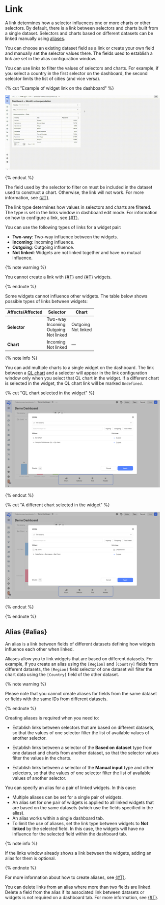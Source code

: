 # Link

A link determines how a selector influences one or more charts or other selectors. By default, there is a link between selectors and charts built from a single dataset. Selectors and charts based on different datasets can be linked manually using [aliases](#alias).

You can choose an existing dataset field as a link or create your own field and manually set the selector values there. The fields used to establish a link are set in the alias configuration window.

You can use links to filter the values of selectors and charts. For example, if you select a country in the first selector on the dashboard, the second selector limits the list of cities (and vice versa).

{% cut "Example of widget link on the dashboard" %}

![image](../../_assets/datalens/concepts/dashboard-link-example.gif)

{% endcut %}

The field used by the selector to filter on must be included in the dataset used to construct a chart. Otherwise, the link will not work. For more information, see [{#T}](../concepts/data-join.md).

The link type determines how values in selectors and charts are filtered. The type is set in the links window in dashboard edit mode. For information on how to configure a link, see [{#T}](../operations/dashboard/dashboard-links.md).

You can use the following types of links for a widget pair:

* **Two-way**: Two-way influence between the widgets.
* **Incoming**: Incoming influence.
* **Outgoing**: Outgoing influence.
* **Not linked**: Widgets are not linked together and have no mutual influence.

{% note warning %}

You cannot create a link with [{#T}](./widget.md#text) and [{#T}](./widget.md#title) widgets.

{% endnote %}

Some widgets cannot influence other widgets. The table below shows possible types of links between widgets:

Affects/Affected | Selector | Chart
----- | ----- | -----
**Selector** | Two-way<br/>Incoming<br/>Outgoing<br/>Not linked | Outgoing<br/>Not linked
**Chart**| Incoming<br/>Not linked | —

{% note info %}

You can add multiple charts to a single widget on the dashboard. The link between a [QL chart](../concepts/chart/ql-charts.md) and a selector will appear in the link configuration window only when you select that QL chart in the widget. If a different chart is selected in the widget, the QL chart link will be marked `Undefined`.

{% cut "QL chart selected in the widget" %}

![image](../../_assets/datalens/dashboard/links/ql-chart-link-active.png)

{% endcut %}

{% cut "A different chart selected in the widget" %}

![image](../../_assets/datalens/dashboard/links/ql-chart-link-inactive.png)

{% endcut %}

{% endnote %}

## Alias {#alias}

An alias is a link between fields of different datasets defining how widgets influence each other when linked.

Aliases allow you to link widgets that are based on different datasets. For example, if you create an alias using the `[Region]` and `[Country]` fields from different datasets, the `[Region]` field selector of one dataset will filter the chart data using the `[Country]` field of the other dataset.

{% note warning %}

Please note that you cannot create aliases for fields from the same dataset or fields with the same IDs from different datasets.

{% endnote %}

Creating aliases is required when you need to:

* Establish links between selectors that are based on different datasets, so that the values of one selector filter the list of available values of another selector.

* Establish links between a selector of the **Based on dataset** type from one dataset and charts from another dataset, so that the selector values filter the values in the charts.

* Establish links between a selector of the **Manual input** type and other selectors, so that the values of one selector filter the list of available values of another selector.


You can specify an alias for a pair of linked widgets. In this case:

* Multiple aliases can be set for a single pair of widgets.
* An alias set for one pair of widgets is applied to all linked widgets that are based on the same datasets (which use the fields specified in the alias).
* An alias works within a single dashboard tab.
* To limit the use of aliases, set the link type between widgets to **Not linked** by the selected field. In this case, the widgets will have no influence for the selected field within the dashboard tab.

{% note info %}

If the links window already shows a link between the widgets, adding an alias for them is optional.

{% endnote %}

For more information about how to create aliases, see [{#T}](../operations/dashboard/create-alias.md).

You can delete links from an alias where more than two fields are linked. Delete a field from the alias if its associated link between datasets or widgets is not required on a dashboard tab. For more information, see [{#T}](../operations/dashboard/edit-alias.md).

